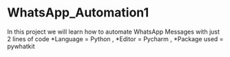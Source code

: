 # WhatsApp_Automation1
In this project we will learn how to automate WhatsApp Messages with just 2 lines of code *Language = Python , *Editor = Pycharm , *Package used = pywhatkit
